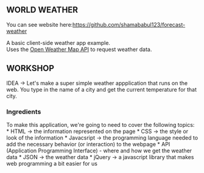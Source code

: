WORLD WEATHER
----------------

You can see website here:https://github.com/shamababul123/forecast-weather

A basic client-side weather app example.  
Uses the [Open Weather Map API](http://openweathermap.org/api) to request weather data.

## WORKSHOP

IDEA -> Let's make a super simple weather appplication that runs on the web. You type in the name of a city and get the current temperature for that city. 

### Ingredients
  To make this application, we're going to need to cover the following topics:
    * HTML -> the information represented on the page
    * CSS -> the style or look of the information
    * Javacsript -> the programming language needed to add the necessary behavior (or interaction) to the webpage
    * API (Application Programming Interface) - where and how we get the weather data
    * JSON -> the weather data
    * jQuery -> a javascript library that makes web programming a bit easier for us

